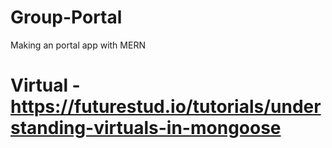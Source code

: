 # Group-Portal
Making an portal app with MERN



# Virtual - https://futurestud.io/tutorials/understanding-virtuals-in-mongoose